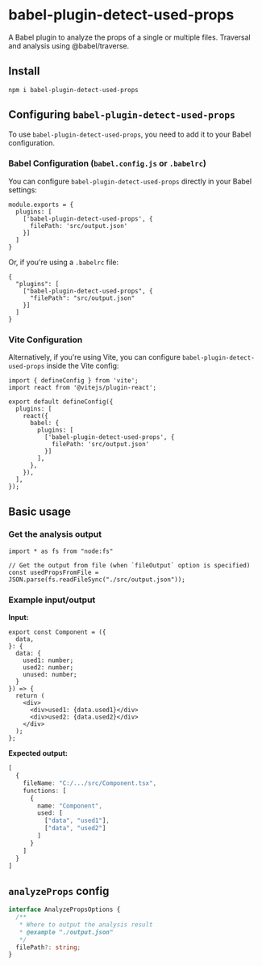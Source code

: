 # babel-plugin-detect-used-props

A Babel plugin to analyze the props of a single or multiple files.
Traversal and analysis using @babel/traverse.

## Install

`npm i babel-plugin-detect-used-props`

## Configuring `babel-plugin-detect-used-props`

To use `babel-plugin-detect-used-props`, you need to add it to your Babel configuration.  

### **Babel Configuration (`babel.config.js` or `.babelrc`)**
You can configure `babel-plugin-detect-used-props` directly in your Babel settings:  

```tsx
module.exports = {
  plugins: [
    ['babel-plugin-detect-used-props', {
      filePath: 'src/output.json'
    }]
  ]
}
```

Or, if you're using a `.babelrc` file:

```tsx
{
  "plugins": [
    ["babel-plugin-detect-used-props", {
      "filePath": "src/output.json"
    }]
  ]
}
```

### **Vite Configuration**
Alternatively, if you're using Vite, you can configure `babel-plugin-detect-used-props` inside the Vite config:

```tsx
import { defineConfig } from 'vite';
import react from '@vitejs/plugin-react';

export default defineConfig({
  plugins: [
    react({
      babel: {
        plugins: [
          ['babel-plugin-detect-used-props', {
            filePath: 'src/output.json'
          }]
        ],
      },
    }),
  ],
});
```

## Basic usage

### Get the analysis output

```tsx
import * as fs from "node:fs"

// Get the output from file (when `fileOutput` option is specified)
const usedPropsFromFile = JSON.parse(fs.readFileSync("./src/output.json"));
```

### Example input/output

**Input:**

```tsx
export const Component = ({
  data,
}: {
  data: {
    used1: number;
    used2: number;
    unused: number; 
  }
}) => {
  return (
    <div>
      <div>used1: {data.used1}</div>
      <div>used2: {data.used2}</div>
    </div>
  );
};
```

**Expected output:**

```ts
[
  {
    fileName: "C:/.../src/Component.tsx",
    functions: [
      {
        name: "Component",
        used: [
          ["data", "used1"],
          ["data", "used2"]
        ]
      }
    ]
  }
]
```

## `analyzeProps` config

```ts
interface AnalyzePropsOptions {
  /**
   * Where to output the analysis result
   * @example "./output.json"
   */
  filePath?: string;
}
```
